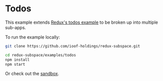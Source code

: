 # Todos

This example extends [Redux's todos example](https://github.com/reactjs/redux/tree/master/examples/todos) to be broken up into multiple sub-apps.

To run the example locally:

```sh
git clone https://github.com/ioof-holdings/redux-subspace.git

cd redux-subspace/examples/todos
npm install
npm start
```

Or check out the [sandbox](https://codesandbox.io/s/github/ioof-holdings/redux-subspace/tree/master/examples/todos).
